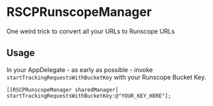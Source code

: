 RSCPRunscopeManager
===================

One weird trick to convert all your URLs to Runscope URLs


Usage
-----

In your AppDelegate - as early as possible - invoke ```startTrackingRequestsWithBucketKey``` with your Runscope Bucket Key.


    [[RSCPRunscopeManager sharedManager] startTrackingRequestsWithBucketKey:@"YOUR_KEY_HERE"];

